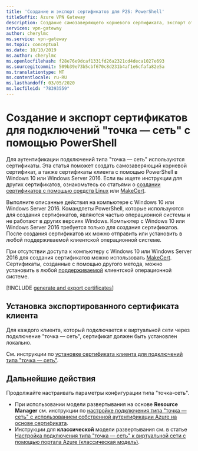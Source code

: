 ```yaml
---
title: 'Создание и экспорт сертификатов для P2S: PowerShell'
titleSuffix: Azure VPN Gateway
description: Создание самозаверяющего корневого сертификата, экспорт открытого ключа и создание сертификатов клиента с помощью PowerShell в Windows 10 или Windows Server 2016.
services: vpn-gateway
author: cherylmc
ms.service: vpn-gateway
ms.topic: conceptual
ms.date: 10/10/2019
ms.author: cherylmc
ms.openlocfilehash: f28e76e9dcaf1331fd26a2321cd4deca1027e693
ms.sourcegitcommit: 509b39e73b5cbf670c8d231b4af1e6cfafa82e5a
ms.translationtype: MT
ms.contentlocale: ru-RU
ms.lasthandoff: 03/05/2020
ms.locfileid: "78393559"
---
```

# <a name="generate-and-export-certificates-for-point-to-site-using-powershell"></a>Создание и экспорт сертификатов для подключений "точка — сеть" с помощью PowerShell

Для аутентификации подключений типа "точка — сеть" используются сертификаты. Эта статья поможет создать самозаверяющий корневой сертификат, а также сертификаты клиента с помощью PowerShell в Windows 10 или Windows Server 2016. Если вы ищете инструкции для других сертификатов, ознакомьтесь со статьями о [создании сертификатов с помощью средств Linux](vpn-gateway-certificates-point-to-site-linux.md) или [MakeCert](vpn-gateway-certificates-point-to-site-makecert.md).

Выполните описанные действия на компьютере с Windows 10 или Windows Server 2016. Командлеты PowerShell, которые используются для создания сертификатов, являются частью операционной системы и не работают в других версиях Windows. Компьютер с Windows 10 или Windows Server 2016 требуется только для создания сертификатов. После создания сертификатов их можно отправить или установить в любой поддерживаемой клиентской операционной системе.

При отсутствии доступа к компьютеру с Windows 10 или Windows Server 2016 для создания сертификатов можно использовать [MakeCert](vpn-gateway-certificates-point-to-site-makecert.md). Сертификаты, созданные с помощью другого метода, можно установить в любой [поддерживаемой](vpn-gateway-howto-point-to-site-resource-manager-portal.md#faq) клиентской операционной системе.

[!INCLUDE [generate and export certificates](../../includes/vpn-gateway-generate-export-certificates-include.md)]

## <a name="install"></a>Установка экспортированного сертификата клиента

Для каждого клиента, который подключается к виртуальной сети через подключение "точка — сеть", сертификат должен быть установлен локально.

См. инструкции по [установке сертификата клиента для подключений типа "точка — сеть"](point-to-site-how-to-vpn-client-install-azure-cert.md).

## <a name="next-steps"></a>Дальнейшие действия

Продолжайте настраивать параметры конфигурации типа "точка-сеть".

* При использовании модели развертывания на основе **Resource Manager** см. инструкции по [настройке подключения типа "точка — сеть" с использованием собственной аутентификации Azure на основе сертификата](vpn-gateway-howto-point-to-site-resource-manager-portal.md).
* Инструкции для **классической** модели развертывания см. в статье [Настройка подключения типа "точка — сеть" к виртуальной сети с помощью портала Azure (классическая модель)](vpn-gateway-howto-point-to-site-classic-azure-portal.md).
